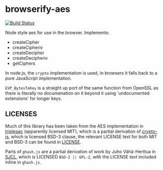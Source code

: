 # browserify-aes
[![Build Status](https://travis-ci.org/crypto-browserify/browserify-aes.svg)](https://travis-ci.org/crypto-browserify/browserify-aes)

Node style aes for use in the browser.
Implements:

 - createCipher
 - createCipheriv
 - createDecipher
 - createDecipheriv
 - getCiphers

In node.js, the `crypto` implementation is used, in browsers it falls back to a pure JavaScript implementation.

`EVP_BytesToKey` is a straight up port of the same function from OpenSSL as there is literally no documenation on it beyond it using 'undocumented extensions' for longer keys.

## LICENSES
Much of this library has been taken from the AES implementation in [triplesec](https://github.com/keybase/triplesec) (apparently licensed MIT),  which is a partial derivation of [crypto-js](https://code.google.com/p/crypto-js/), which is licensed BSD-3 clause, the relevant LICENSE text for both MIT and BSD-3 can be found in [LICENSE](LICENSE).

Parts of `ghash.js` are a partial derivation of work by Juho Vähä-Herttua in [SJCL](https://github.com/bitwiseshiftleft/sjcl),  which is LICENSED `BSD-2 || GPL-2`,  with the LICENSE text included inline in `ghash.js`.
